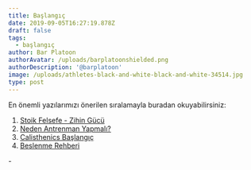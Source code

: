 ```yaml
---
title: Başlangıç
date: 2019-09-05T16:27:19.878Z
draft: false
tags:
  - başlangıç
author: Bar Platoon
authorAvatar: /uploads/barplatoonshielded.png
authorDescription: '@barplatoon'
image: /uploads/athletes-black-and-white-black-and-white-34514.jpg
type: post
---
```

En önemli yazılarımızı önerilen sıralamayla buradan okuyabilirsiniz:

1. [Stoik Felsefe - Zihin Gücü](https://www.barplatoon.com/stoik-felsefe-zihin-kontrol%C3%BC/)
2. [Neden Antrenman Yapmalı?](https://www.barplatoon.com/neden-antrenman-yapmal%C4%B1/)
3. [Calisthenics Başlangıç](https://www.barplatoon.com/calisthenics-ba%C5%9Flang%C4%B1%C3%A7/)
4. [Beslenme Rehberi](https://www.barplatoon.com/beslenme-rehberi/)

\-
